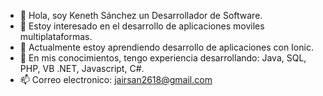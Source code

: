- 👋 Hola, soy Keneth Sánchez un Desarrollador de Software.
- 👀 Estoy interesado en el desarrollo de aplicaciones moviles multiplataformas.
- 🌱 Actualmente estoy aprendiendo desarrollo de aplicaciones con Ionic.
- 🧠 En mis conocimientos, tengo experiencia desarrollando: Java, SQL, PHP, VB .NET, Javascript, C#.
- 📫 Correo electronico: jairsan2618@gmail.com

<!---
jairSanchez18/jairSanchez18 is a ✨ special ✨ repository because its `README.md` (this file) appears on your GitHub profile.
You can click the Preview link to take a look at your changes.
--->
